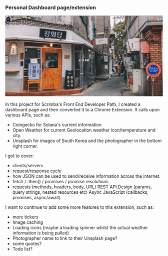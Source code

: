 <h3>Personal Dashboard page/extension</h3>

![image of the personal dashboard](images/image.png?raw=true)

In this project for Scrimba's Front End Developer Path, I created a dashboard page and then converted it to a Chrome Extension. It calls upon various APIs, such as:
- Coingecko for Solana's current information
- Open Weather for current Geolocation weather icon/temperature and city. 
- Unsplash for images of South Korea and the photographer in the bottom right corner. 

I got to cover: 
- clients/servers
- request/response cycle
- how JSON can be used to send/receive information across the internet. 
- fetch / .then() / promises / promise resolutions
- requests (methods, headers, body, URL)
REST API Design (params, query strings, nested resources etc)
Async JavaScript (callbacks, promises, async/await)

I want to continue to add some more features to this extension, such as: 
- more tickers
- Image caching 
- Loading icons (maybe a loading spinner whilst the actual weather information is being pulled)
- Photographer name to link to their Unsplash page?
- some quotes? 
- Todo list?